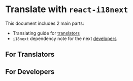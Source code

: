 # Translate with `react-i18next`
This document includes 2 main parts:
 - Translating guide for [translators](#for-translators)
 - `i18next` dependency note for the next [developers](#for-developers)


## For Translators

<!--
{{var}} : interpolation
<0></0> / <0/> : trans
$t(id) : nesting
Understanding Namespace screen (offering conext in translating)
 -->

## For Developers

<!--
const { t } = useTranslation('ns')

<Trans>

/**
 * I18NEXT-PARSER
 * https://github.com/i18next/i18next-parser#caveats
 */

How to detect files have translation script:

    from 'react-i18next'  // Search tsx files with this pattern

 -->
